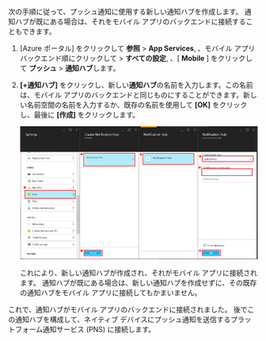 次の手順に従って、プッシュ通知に使用する新しい通知ハブを作成します。 通知ハブが既にある場合は、それをモバイル アプリのバックエンドに接続することもできます。

1. [Azure ポータル] をクリックして **参照** > **App Services**, 、モバイル アプリ バックエンド順にクリックして > **すべての設定**, 、[ **Mobile** ] をクリックして **プッシュ** > **通知ハブ**します。

2. **[+通知ハブ]** をクリックし、新しい**通知ハブ**の名前を入力します。この名前は、モバイル アプリのバックエンドと同じものにすることができます。新しい名前空間の名前を入力するか、既存の名前を使用して **[OK]** をクリックし、最後に **[作成]** をクリックします。

    ![](./media/app-service-mobile-create-notification-hub/create-new-hub-flow.png)

    これにより、新しい通知ハブが作成され、それがモバイル アプリに接続されます。 通知ハブが既にある場合は、新しい通知ハブを作成せずに、その既存の通知ハブをモバイル アプリに接続してもかまいません。

これで、通知ハブがモバイル アプリのバックエンドに接続されました。 後でこの通知ハブを構成して、ネイティブ デバイスにプッシュ通知を送信するプラットフォーム通知サービス (PNS) に接続します。


[azure portal]: https://portal.azure.com/ 

